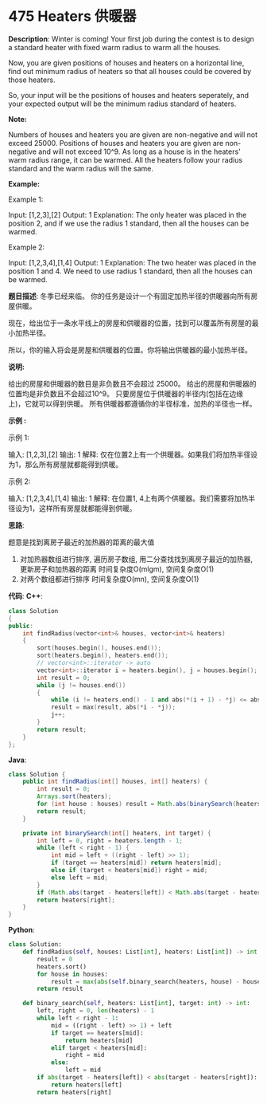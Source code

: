 # 475 Heaters 供暖器

__Description__:
Winter is coming! Your first job during the contest is to design a standard heater with fixed warm radius to warm all the houses.

Now, you are given positions of houses and heaters on a horizontal line, find out minimum radius of heaters so that all houses could be covered by those heaters.

So, your input will be the positions of houses and heaters seperately, and your expected output will be the minimum radius standard of heaters.

__Note:__

Numbers of houses and heaters you are given are non-negative and will not exceed 25000.
Positions of houses and heaters you are given are non-negative and will not exceed 10^9.
As long as a house is in the heaters' warm radius range, it can be warmed.
All the heaters follow your radius standard and the warm radius will the same.

__Example:__

Example 1:

Input: [1,2,3],[2]
Output: 1
Explanation: The only heater was placed in the position 2, and if we use the radius 1 standard, then all the houses can be warmed.

Example 2:

Input: [1,2,3,4],[1,4]
Output: 1
Explanation: The two heater was placed in the position 1 and 4. We need to use radius 1 standard, then all the houses can be warmed.

__题目描述__:
冬季已经来临。 你的任务是设计一个有固定加热半径的供暖器向所有房屋供暖。

现在，给出位于一条水平线上的房屋和供暖器的位置，找到可以覆盖所有房屋的最小加热半径。

所以，你的输入将会是房屋和供暖器的位置。你将输出供暖器的最小加热半径。

__说明:__

给出的房屋和供暖器的数目是非负数且不会超过 25000。
给出的房屋和供暖器的位置均是非负数且不会超过10^9。
只要房屋位于供暖器的半径内(包括在边缘上)，它就可以得到供暖。
所有供暖器都遵循你的半径标准，加热的半径也一样。

__示例 :__

示例 1:

输入: [1,2,3],[2]
输出: 1
解释: 仅在位置2上有一个供暖器。如果我们将加热半径设为1，那么所有房屋就都能得到供暖。

示例 2:

输入: [1,2,3,4],[1,4]
输出: 1
解释: 在位置1, 4上有两个供暖器。我们需要将加热半径设为1，这样所有房屋就都能得到供暖。

__思路__:

题意是找到离房子最近的加热器的距离的最大值

1. 对加热器数组进行排序, 遍历房子数组, 用二分查找找到离房子最近的加热器, 更新房子和加热器的距离
时间复杂度O(mlgm), 空间复杂度O(1)
2. 对两个数组都进行排序
时间复杂度O(mn), 空间复杂度O(1)

__代码__:
__C++__:

```C++
class Solution 
{
public:
    int findRadius(vector<int>& houses, vector<int>& heaters) 
    {
        sort(houses.begin(), houses.end());
        sort(heaters.begin(), heaters.end());
        // vector<int>::iterator -> auto
        vector<int>::iterator i = heaters.begin(), j = houses.begin();
        int result = 0;
        while (j != houses.end()) 
        {
            while (i != heaters.end() - 1 and abs(*(i + 1) - *j) <= abs(*i - *j)) i++;
            result = max(result, abs(*i - *j));
            j++;
        }
        return result;
    }
};
```

__Java__:

```Java
class Solution {
    public int findRadius(int[] houses, int[] heaters) {
        int result = 0;
        Arrays.sort(heaters);
        for (int house : houses) result = Math.abs(binarySearch(heaters, house) - house) > result ? Math.abs(binarySearch(heaters, house) - house) : result;
        return result;
    }

    private int binarySearch(int[] heaters, int target) {
        int left = 0, right = heaters.length - 1;
        while (left < right - 1) {
            int mid = left + ((right - left) >> 1);
            if (target == heaters[mid]) return heaters[mid];
            else if (target < heaters[mid]) right = mid;
            else left = mid;
        }
        if (Math.abs(target - heaters[left]) < Math.abs(target - heaters[right])) return heaters[left];
        return heaters[right];
    }
}
```

__Python__:

```Python
class Solution:
    def findRadius(self, houses: List[int], heaters: List[int]) -> int:
        result = 0
        heaters.sort()
        for house in houses:
            result = max(abs(self.binary_search(heaters, house) - house), result)
        return result

    def binary_search(self, heaters: List[int], target: int) -> int:
        left, right = 0, len(heaters) - 1
        while left < right - 1:
            mid = ((right - left) >> 1) + left
            if target == heaters[mid]:
                return heaters[mid]
            elif target < heaters[mid]:
                right = mid
            else:
                left = mid
        if abs(target - heaters[left]) < abs(target - heaters[right]):
            return heaters[left]
        return heaters[right]
```
